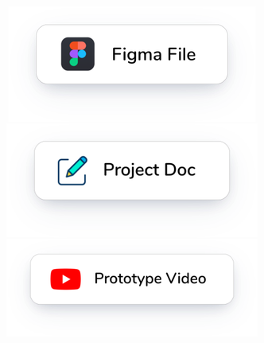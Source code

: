 <div align="center">
<a href="https://www.figma.com/file/F4J6yodjQSJ2jGJta24jFA/137-Souleh-Shaikh-UI-Mini-Project?node-id=0%3A1">
<img src="https://raw.githubusercontent.com/soulehshaikh99/file-pro-mobile-ui/master/assets/extras/figma-file.svg" />
</a>
<a href="https://github.com/soulehshaikh99/file-pro-mobile-ui/blob/master/Project-Documentation.pdf">
<img src="https://raw.githubusercontent.com/soulehshaikh99/file-pro-mobile-ui/master/assets/extras/project-doc.svg" />
</a>
<a href="https://youtu.be/GdoRhGJ46Cg">
<img src="https://raw.githubusercontent.com/soulehshaikh99/file-pro-mobile-ui/master/assets/extras/prototype-video.svg" />
</a>
</div>